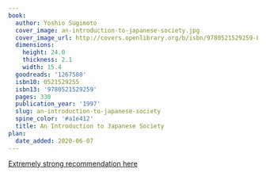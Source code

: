 ```yaml
---
book:
  author: Yoshio Sugimoto
  cover_image: an-introduction-to-japanese-society.jpg
  cover_image_url: http://covers.openlibrary.org/b/isbn/9780521529259-L.jpg
  dimensions:
    height: 24.0
    thickness: 2.1
    width: 15.4
  goodreads: '1267580'
  isbn10: 0521529255
  isbn13: '9780521529259'
  pages: 330
  publication_year: '1997'
  slug: an-introduction-to-japanese-society
  spine_color: '#a1e412'
  title: An Introduction to Japanese Society
plan:
  date_added: 2020-06-07
---
```


[Extremely strong recommendation here](https://www.kalzumeus.com/2014/11/07/doing-business-in-japan/)
